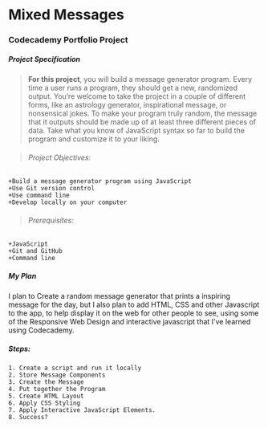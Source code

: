 # Mixed Messages
### Codecademy Portfolio Project

##### Project Specification

>**For this project**, you will build a message generator program. Every time a user runs a program, they should get a new, randomized output. You’re welcome to take the project in a couple of different forms, like an astrology generator, inspirational message, or nonsensical jokes. To make your program truly random, the message that it outputs should be made up of at least three different pieces of data. Take what you know of JavaScript syntax so far to build the program and customize it to your liking.

> ###### Project Objectives:
    +Build a message generator program using JavaScript
    +Use Git version control
    +Use command line
    +Develop locally on your computer

> ###### Prerequisites:
    +JavaScript
    +Git and GitHub
    +Command line

##### My Plan

I plan to Create a random message generator that prints a inspiring message for the day, but I also plan to add HTML, CSS and other Javascript to the app, to help display it on the web for other people to see, using some of the Responsive Web Design and interactive javascript that I've learned using Codecademy.

##### Steps:
    1. Create a script and run it locally
    2. Store Message Components
    3. Create the Message
    4. Put together the Program
    5. Create HTML Layout
    6. Apply CSS Styling
    7. Apply Interactive JavaScript Elements.
    8. Success?
